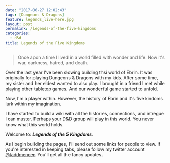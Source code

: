 ```yaml
---
date: "2017-06-27 12:02:43"
tags: [Dungeons & Dragons]
feature: legends_live-here.jpg
layout: post
permalink: /legends-of-the-five-kingdoms
categories:
  - d&d
title: Legends of the Five Kingdoms
---
```

> Once apon a time I lived in a world filled with wonder and life. Now it's war, darkness, hatred, and death.

Over the last year I've been slowing building thsi world of Ebrin. It was originally for playing Dungeons & Dragons with my kids. After some time, my sister and her eldest wanted to also play. I brought in a friend I met while playing other tabletop games. And our wonderful game started to unfold.

Now, I'm a player within. However, the history of Ebrin and it's five kindoms lurk within my imagination. 

I have started to build a wiki with all the histories, connections, and intregue I can muster. Perhaps your D&D group will play in this world. You never know what this world holds.

Welcome to: 
**_Legends of the 5 Kingdoms_**.

As I begin building the pages, I'll send out some links for people to view. If you're interested in keeping tabs, please follow my twitter account [@taddmencer](https://twitter.com/taddmencer). You'll get all the fancy updates. 
